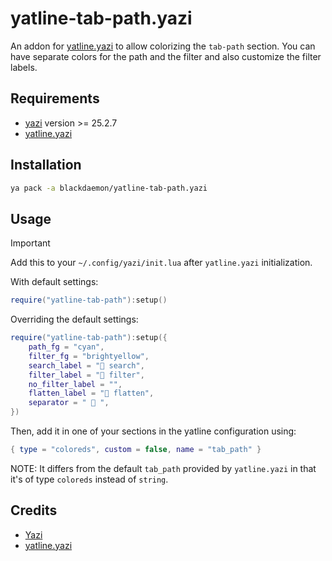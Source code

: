 # yatline-tab-path.yazi

An addon for [yatline.yazi](https://github.com/imsi32/yatline.yazi) to allow colorizing the `tab-path` section.
You can have separate colors for the path and the filter and also customize the filter labels.

## Requirements

- [yazi](https://github.com/sxyazi/yazi) version >= 25.2.7
- [yatline.yazi](https://github.com/imsi32/yatline.yazi)

## Installation

```sh
ya pack -a blackdaemon/yatline-tab-path.yazi
```

## Usage

> [!IMPORTANT]
> Add this to your `~/.config/yazi/init.lua` after `yatline.yazi` initialization.

With default settings:
```lua
require("yatline-tab-path"):setup()
```

Overriding the default settings:
```lua
require("yatline-tab-path"):setup({
    path_fg = "cyan",
    filter_fg = "brightyellow",
    search_label = " search",
    filter_label = " filter",
    no_filter_label = "",
    flatten_label = " flatten",
    separator = "  ",
})
```

Then, add it in one of your sections in the yatline configuration using:

```lua
{ type = "coloreds", custom = false, name = "tab_path" }
```

NOTE:
    It differs from the default `tab_path` provided by `yatline.yazi` in that it's of type
    `coloreds` instead of `string`.

## Credits

- [Yazi](https://github.com/sxyazi/yazi)
- [yatline.yazi](https://github.com/imsi32/yatline.yazi)
